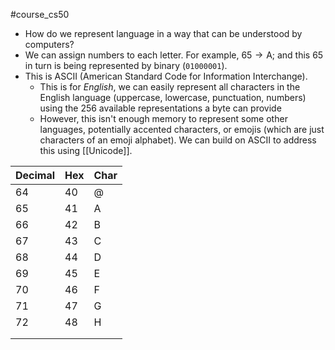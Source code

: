 #course_cs50

- How do we represent language in a way that can be understood by computers?
- We can assign numbers to each letter. For example, $65 \to \text{A}$; and this $65$ in turn is being represented by binary (`01000001`).
- This is ASCII (American Standard Code for Information Interchange).
    - This is for *English*, we can easily represent all characters in the English language (uppercase, lowercase, punctuation, numbers) using the 256 available representations a byte can provide
    - However, this isn't enough memory to represent some other languages, potentially accented characters, or emojis (which are just characters of an emoji alphabet). We can build on ASCII to address this using [[Unicode]].

| Decimal | Hex | Char |
| ------- | --- | ---- |
| 64      | 40  | @    |
| 65      | 41  | A    |
| 66      | 42  | B    |
| 67      | 43  | C    |
| 68      | 44  | D    |
| 69      | 45  | E    |
| 70      | 46  | F    |
| 71      | 47  | G    |
| 72      | 48  | H    |
|         |     |      |
|         |     |      |

